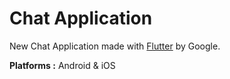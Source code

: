 # Chat Application

New Chat Application made with [Flutter](https://flutter.dev/) by Google.

**Platforms :** Android & iOS




